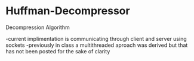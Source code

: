 # Huffman-Decompressor
Decompression Algorithm

-current implimentation is communicating through client and server using sockets
-previously in class a multithreaded aproach was derived but that has not been posted for the sake of clarity
